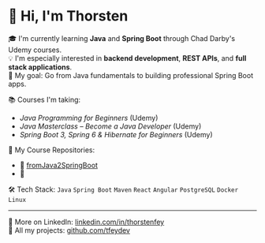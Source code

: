 # 👋 Hi, I'm Thorsten

🎓 I'm currently learning **Java** and **Spring Boot** through Chad Darby's Udemy courses.  
💡 I'm especially interested in **backend development**, **REST APIs**, and **full stack applications**.  
🌱 My goal: Go from Java fundamentals to building professional Spring Boot apps.

📚 Courses I'm taking:
- *Java Programming for Beginners* (Udemy)  
- *Java Masterclass – Become a Java Developer* (Udemy)  
- *Spring Boot 3, Spring 6 & Hibernate for Beginners* (Udemy)

📌 My Course Repositories:
- 🔗 [fromJava2SpringBoot](https://github.com/tfeydev/fromJava2SpringBoot)  
- 🔗 

🛠️ Tech Stack:
`Java` `Spring Boot` `Maven` `React` `Angular` `PostgreSQL` `Docker` `Linux`

---

📎 More on LinkedIn: [linkedin.com/in/thorstenfey](https://linkedin.com/in/thorstenfey)  
📂 All my projects: [github.com/tfeydev](https://github.com/tfeydev)
